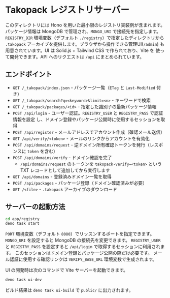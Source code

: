# Takopack レジストリサーバー

このディレクトリには Hono を用いた最小限のレジストリ実装例が含まれます。
パッケージ情報は MongoDB で管理され、`MONGO_URI` で接続先を指定します。
`REGISTRY_DIR` 環境変数（デフォルト `./registry`）で指定したディレクトリから
`.takopack` アーカイブを提供します。ブラウザから操作できる管理UI(`/admin`)
も用意されています。UI は Solid.js + Tailwind CSS で作られており、Vite を
使って開発できます。API へのリクエストは `/api` にまとめられています。

## エンドポイント

- `GET /_takopack/index.json` - パッケージ一覧（`ETag` と `Last-Modified` 付き）
- `GET /_takopack/search?q=<keyword>&limit=<n>` - キーワードで検索
- `GET /_takopack/packages/<id>` - 指定した識別子の最新パッケージ情報
- `POST /api/login` - ユーザー認証。`REGISTRY_USER` と `REGISTRY_PASS`
  で認証情報を設定 し、ドメイン登録やパッケージ公開時に使用するセッションを取得
- `POST /api/register` - メールアドレスでアカウント作成（確認メール送信）
- `GET /api/verify/<token>` - メールのリンクからアカウントを有効化
- `POST /api/domains/request` - 逆ドメイン所有確認トークンを発行（レスポンスに
  `token` を含む）
- `POST /api/domains/verify` - ドメイン確認を完了
  - `/api/domains/request` のトークンを `takopack-verify=<token>` という TXT
    レコードとして追加してから実行します
- `GET /api/domains` - 登録済みドメイン一覧を取得
- `POST /api/packages` - パッケージ登録（ドメイン確認済みが必要）
- `GET /<file>` - `.takopack` アーカイブのダウンロード

## サーバーの起動方法

```bash
cd app/registry
deno task start
```

`PORT` 環境変数（デフォルト `8080`）でリッスンするポートを指定できます。
`MONGO_URI` を設定すると MongoDB の接続先を変更できます。 `REGISTRY_USER` と
`REGISTRY_PASS` を設定すると `/api/login` で取得するセッションに利用されます。
このセッションはドメイン登録とパッケージ公開の際だけ必要です。
メール認証に使用する確認リンクは `VERIFY_BASE_URL` 環境変数で生成されます。

UI の開発時は次のコマンドで Vite サーバーを起動できます。

```bash
deno task ui-dev
```

ビルド結果は `deno task ui-build` で `public/` に出力されます。
